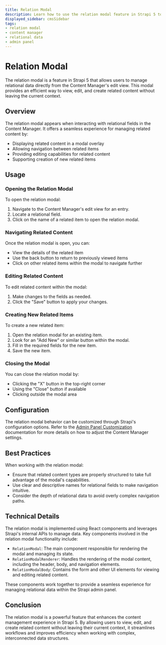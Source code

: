 ```yaml
---
title: Relation Modal
description: Learn how to use the relation modal feature in Strapi 5 to manage relational data.
displayed_sidebar: cmsSidebar
tags:
- relation modal
- content manager
- relational data
- admin panel
---
```


# Relation Modal

The relation modal is a feature in Strapi 5 that allows users to manage relational data directly from the Content Manager's edit view. This modal provides an efficient way to view, edit, and create related content without leaving the current context.

## Overview

The relation modal appears when interacting with relational fields in the Content Manager. It offers a seamless experience for managing related content by:

- Displaying related content in a modal overlay
- Allowing navigation between related items
- Providing editing capabilities for related content
- Supporting creation of new related items

## Usage

### Opening the Relation Modal

To open the relation modal:

1. Navigate to the Content Manager's edit view for an entry.
2. Locate a relational field.
3. Click on the name of a related item to open the relation modal.

### Navigating Related Content

Once the relation modal is open, you can:

- View the details of the related item
- Use the back button to return to previously viewed items
- Click on other related items within the modal to navigate further

### Editing Related Content

To edit related content within the modal:

1. Make changes to the fields as needed.
2. Click the "Save" button to apply your changes.

### Creating New Related Items

To create a new related item:

1. Open the relation modal for an existing item.
2. Look for an "Add New" or similar button within the modal.
3. Fill in the required fields for the new item.
4. Save the new item.

### Closing the Modal

You can close the relation modal by:

- Clicking the "X" button in the top-right corner
- Using the "Close" button if available
- Clicking outside the modal area

## Configuration

The relation modal behavior can be customized through Strapi's configuration options. Refer to the [Admin Panel Customization](/cms/admin-panel-customization) documentation for more details on how to adjust the Content Manager settings.

## Best Practices

When working with the relation modal:

- Ensure that related content types are properly structured to take full advantage of the modal's capabilities.
- Use clear and descriptive names for relational fields to make navigation intuitive.
- Consider the depth of relational data to avoid overly complex navigation paths.

## Technical Details

The relation modal is implemented using React components and leverages Strapi's internal APIs to manage data. Key components involved in the relation modal functionality include:

- `RelationModal`: The main component responsible for rendering the modal and managing its state.
- `RelationModalRenderer`: Handles the rendering of the modal content, including the header, body, and navigation elements.
- `RelationModalBody`: Contains the form and other UI elements for viewing and editing related content.

These components work together to provide a seamless experience for managing relational data within the Strapi admin panel.

## Conclusion

The relation modal is a powerful feature that enhances the content management experience in Strapi 5. By allowing users to view, edit, and create related content without leaving their current context, it streamlines workflows and improves efficiency when working with complex, interconnected data structures.